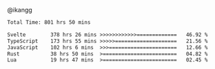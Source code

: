 @ikangg
<!--START_SECTION:waka-->

```txt
Total Time: 801 hrs 50 mins

Svelte        378 hrs 26 mins >>>>>>>>>>>>=============   46.92 %
TypeScript    173 hrs 55 mins >>>>>====================   21.56 %
JavaScript    102 hrs 6 mins  >>>======================   12.66 %
Rust          38 hrs 50 mins  >========================   04.82 %
Lua           19 hrs 47 mins  >========================   02.45 %
```

<!--END_SECTION:waka-->
